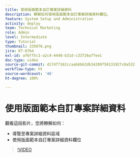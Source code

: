 ```yaml
---
title: 使用版面範本自訂專案詳細資料
description: 瞭解如何使用版面範本自訂專案詳細資料欄位。
feature: System Setup and Administration
activity: deploy
team: Technical Marketing
role: Admin
level: Intermediate
type: Tutorial
thumbnail: 335076.png
jira: KT-8764
exl-id: af6ff5c1-a2c4-4440-b31d-c33726a7fee1
doc-type: video
source-git-commit: d17df7162ccaab6b62db34209f50131927c0a532
workflow-type: ht
source-wordcount: '46'
ht-degree: 100%

---
```


# 使用版面範本自訂專案詳細資料

觀看這段影片，您將瞭解如何：

* 導覽至專案詳細資料區域
* 使用版面範本自訂專案詳細資料欄位

>[!VIDEO](https://video.tv.adobe.com/v/335076/?quality=12&learn=on&enablevpops)
